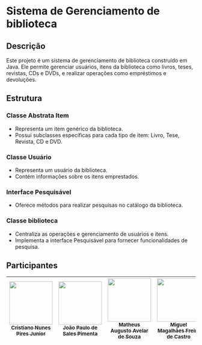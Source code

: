 # Sistema de Gerenciamento de biblioteca

## Descrição
Este projeto é um sistema de gerenciamento de biblioteca construído em Java. Ele permite gerenciar usuários, itens da biblioteca como livros, teses, revistas, CDs e DVDs, e realizar operações como empréstimos e devoluções.

## Estrutura

### Classe Abstrata Item
- Representa um item genérico da biblioteca.
- Possui subclasses específicas para cada tipo de item: Livro, Tese, Revista, CD e DVD.

### Classe Usuário
- Representa um usuário da biblioteca.
- Contém informações sobre os itens emprestados.

### Interface Pesquisável
- Oferece métodos para realizar pesquisas no catálogo da biblioteca.

### Classe biblioteca
- Centraliza as operações e gerenciamento de usuários e itens.
- Implementa a interface Pesquisável para fornecer funcionalidades de pesquisa.

## Participantes

| [<img loading="lazy" src="https://avatars.githubusercontent.com/u/94191626?v=4" width=115><br><sub>Cristiano Nunes Pires Junior</sub>](https://github.com/CristianoJunior0) |  [<img loading="lazy" src="https://avatars.githubusercontent.com/u/43764756?v=4" width=115><br><sub>João Paulo de Sales Pimenta</sub>](https://github.com/jotapesalles) | [<img loading="lazy" src="https://avatars.githubusercontent.com/u/85370066?v=4" width=115><br><sub>Matheus Augusto Avelar de Souza</sub>](https://github.com/MatheusBear) |  [<img loading="lazy" src="https://avatars.githubusercontent.com/u/104601913?v=4" width=115><br><sub>Miguel Magalhães Freire de Castro</sub>](https://github.com/MiguelMagCastro) |  [<img loading="lazy" src="https://avatars.githubusercontent.com/u/76066419?v=4" width=115><br><sub>Ryann Victor De Almeida Parreira</sub>](https://github.com/ryannalmeida) | 
| :---: | :---: | :---: | :---: | :---: |
